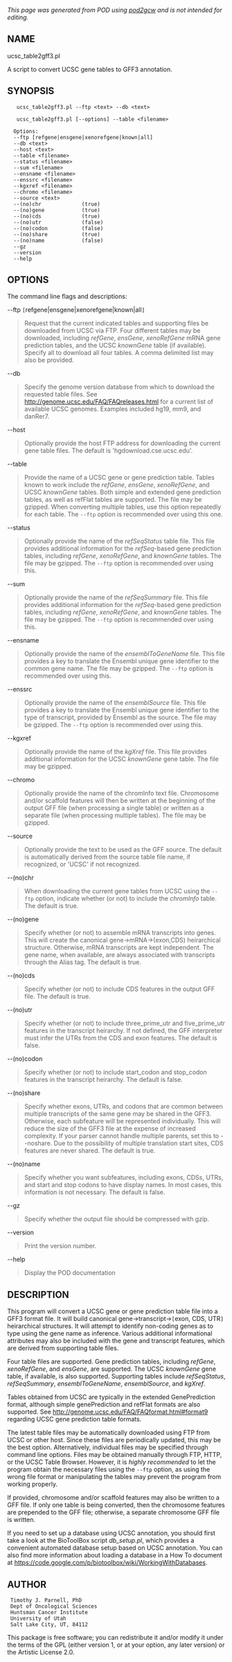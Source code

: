 _This page was generated from POD using [pod2gcw](http://code.google.com/p/pod2gcw) and is not intended for editing._

## NAME ##
ucsc\_table2gff3.pl

A script to convert UCSC gene tables to GFF3 annotation.

## SYNOPSIS ##
```
   ucsc_table2gff3.pl --ftp <text> --db <text>
```
```
   ucsc_table2gff3.pl [--options] --table <filename>
```
```
  Options:
  --ftp [refgene|ensgene|xenorefgene|known|all]
  --db <text>
  --host <text>
  --table <filename>
  --status <filename>
  --sum <filename>
  --ensname <filename>
  --enssrc <filename>
  --kgxref <filename>
  --chromo <filename>
  --source <text>
  --(no)chr             (true)
  --(no)gene            (true)
  --(no)cds             (true)
  --(no)utr             (false)
  --(no)codon           (false)
  --(no)share           (true)
  --(no)name            (false)
  --gz
  --version
  --help
```
## OPTIONS ##
The command line flags and descriptions:

--ftp `[`refgene|ensgene|xenorefgene|known|all`]`


> Request that the current indicated tables and supporting files be  downloaded from UCSC via FTP. Four different tables may be downloaded,  including _refGene_, _ensGene_, _xenoRefGene_ mRNA gene prediction  tables, and the UCSC _knownGene_ table (if available). Specify all to  download all four tables. A comma delimited list may also be provided.

> 
--db <text>


> Specify the genome version database from which to download the requested  table files. See <http://genome.ucsc.edu/FAQ/FAQreleases.html> for a  current list of available UCSC genomes. Examples included hg19, mm9, and  danRer7.

> 
--host <text>


> Optionally provide the host FTP address for downloading the current  gene table files. The default is 'hgdownload.cse.ucsc.edu'.

> 
--table <filename>


> Provide the name of a UCSC gene or gene prediction table. Tables known  to work include the _refGene_, _ensGene_, _xenoRefGene_, and UCSC  _knownGene_ tables. Both simple and extended gene prediction tables, as  well as refFlat tables are supported. The file may be gzipped. When  converting multiple tables, use this option repeatedly for each table.  The `--ftp` option is recommended over using this one.

> 
--status <filename>


> Optionally provide the name of the _refSeqStatus_ table file. This file  provides additional information for the _refSeq_-based gene prediction  tables, including _refGene_, _xenoRefGene_, and _knownGene_ tables.  The file may be gzipped. The `--ftp` option is recommended over using this.

> 
--sum <filename>


> Optionally provide the name of the _refSeqSummary_ file. This file  provides additional information for the _refSeq_-based gene prediction  tables, including _refGene_, _xenoRefGene_, and _knownGene_ tables. The  file may be gzipped. The `--ftp` option is recommended over using this.

> 
--ensname <filename>


> Optionally provide the name of the _ensemblToGeneName_ file. This file  provides a key to translate the Ensembl unique gene identifier to the  common gene name. The file may be gzipped. The `--ftp` option is  recommended over using this.

> 
--enssrc <filename>


> Optionally provide the name of the _ensemblSource_ file. This file  provides a key to translate the Ensembl unique gene identifier to the  type of transcript, provided by Ensembl as the source. The file may be  gzipped. The `--ftp` option is recommended over using this.

> 
--kgxref <filename>


> Optionally provide the name of the _kgXref_ file. This file  provides additional information for the UCSC _knownGene_ gene table. The file may be gzipped.

> 
--chromo <filename>


> Optionally provide the name of the chromInfo text file. Chromosome  and/or scaffold features will then be written at the beginning of the  output GFF file (when processing a single table) or written as a  separate file (when processing multiple tables). The file may be gzipped.

> 
--source <text>


> Optionally provide the text to be used as the GFF source. The default is  automatically derived from the source table file name, if recognized, or  'UCSC' if not recognized.

> 
--(no)chr


> When downloading the current gene tables from UCSC using the `--ftp`  option, indicate whether (or not) to include the _chromInfo_ table.  The default is true.

> 
--(no)gene


> Specify whether (or not) to assemble mRNA transcripts into genes. This  will create the canonical gene->mRNA->(exon,CDS) heirarchical  structure. Otherwise, mRNA transcripts are kept independent. The gene name,  when available, are always associated with transcripts through the Alias  tag. The default is true.

> 
--(no)cds


> Specify whether (or not) to include CDS features in the output GFF file.  The default is true.

> 
--(no)utr


> Specify whether (or not) to include three\_prime\_utr and five\_prime\_utr  features in the transcript heirarchy. If not defined, the GFF interpreter  must infer the UTRs from the CDS and exon features. The default is false.

> 
--(no)codon


> Specify whether (or not) to include start\_codon and stop\_codon features  in the transcript heirarchy. The default is false.

> 
--(no)share


> Specify whether exons, UTRs, and codons that are common between multiple  transcripts of the same gene may be shared in the GFF3. Otherwise, each  subfeature will be represented individually. This will reduce the size of  the GFF3 file at the expense of increased complexity. If your parser  cannot handle multiple parents, set this to --noshare. Due to the  possibility of multiple translation start sites, CDS features are never  shared. The default is true.

> 
--(no)name


> Specify whether you want subfeatures, including exons, CDSs, UTRs, and  start and stop codons to have display names. In most cases, this  information is not necessary. The default is false.

> 
--gz


> Specify whether the output file should be compressed with gzip.

> 
--version


> Print the version number.

> 
--help


> Display the POD documentation

> 
## DESCRIPTION ##
This program will convert a UCSC gene or gene prediction table file into a GFF3 format file. It will build canonical gene->transcript->`[`exon,  CDS, UTR`]` heirarchical structures. It will attempt to identify non-coding genes as to type using the gene name as inference. Various additional informational attributes may also be included with the gene and transcript features, which are derived from supporting table files.

Four table files are supported. Gene prediction tables, including _refGene_,  _xenoRefGene_, and _ensGene_, are supported. The UCSC _knownGene_ gene  table, if available, is also supported. Supporting tables include _refSeqStatus_,  _refSeqSummary_, _ensemblToGeneName_, _ensemblSource_, and _kgXref_.

Tables obtained from UCSC are typically in the extended GenePrediction  format, although simple genePrediction and refFlat formats are also  supported. See <http://genome.ucsc.edu/FAQ/FAQformat.html#format9> regarding UCSC gene prediction table formats.

The latest table files may be automatically downloaded using FTP from  UCSC or other host. Since these files are periodically updated, this may  be the best option. Alternatively, individual files may be specified  through command line options. Files may be obtained manually through FTP,  HTTP, or the UCSC Table Browser. However, it is _highly recommended_ to  let the program obtain the necessary files using the `--ftp` option, as  using the wrong file format or manipulating the tables may prevent the  program from working properly.

If provided, chromosome and/or scaffold features may also be written to a  GFF file. If only one table is being converted, then the chromosome features  are prepended to the GFF file; otherwise, a separate chromosome GFF file is  written.

If you need to set up a database using UCSC annotation, you should first  take a look at the BioToolBox script _db\_setup.pl_, which provides a  convenient automated database setup based on UCSC annotation. You can also  find more information about loading a database in a How To document at  <https://code.google.com/p/biotoolbox/wiki/WorkingWithDatabases>.

## AUTHOR ##
```
 Timothy J. Parnell, PhD
 Dept of Oncological Sciences
 Huntsman Cancer Institute
 University of Utah
 Salt Lake City, UT, 84112
```
This package is free software; you can redistribute it and/or modify it under the terms of the GPL (either version 1, or at your option, any later version) or the Artistic License 2.0.
